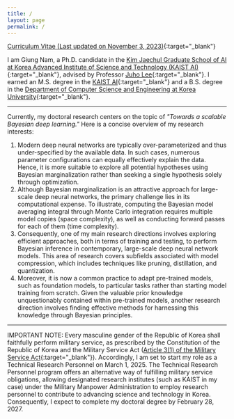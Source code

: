 ```yaml
---
title: /
layout: page
permalink: /
---
```


[Curriculum Vitae (Last updated on November 3, 2023)](./CV.pdf){:target="_blank"}

I am Giung Nam, a Ph.D. candidate in the [Kim Jaechul Graduate School of AI at Korea Advanced Institute of Science and Technology (KAIST AI)](http://gsai.kaist.ac.kr){:target="_blank"}, advised by Professor [Juho Lee](http://juho-lee.github.io){:target="_blank"}. I earned an M.S. degree in the [KAIST AI](http://gsai.kaist.ac.kr){:target="_blank"} and a B.S. degree in the [Department of Computer Science and Engineering at Korea University](http://cs.korea.ac.kr){:target="_blank"}.

---

Currently, my doctoral research centers on the topic of _\"Towards a scalable Bayesian deep learning.\"_ Here is a concise overview of my research interests:
1. Modern deep neural networks are typically over-parameterized and thus under-specified by the available data. In such cases, numerous parameter configurations can equally effectively explain the data. Hence, it is more suitable to explore all potential hypotheses using Bayesian marginalization rather than seeking a single hypothesis solely through optimization.
2. Although Bayesian marginalization is an attractive approach for large-scale deep neural networks, the primary challenge lies in its computational expense. To illustrate, computing the Bayesian model averaging integral through Monte Carlo integration requires multiple model copies (space complexity), as well as conducting forward passes for each of them (time complexity).
3. Consequently, one of my main research directions involves exploring efficient approaches, both in terms of training and testing, to perform Bayesian inference in contemporary, large-scale deep neural network models. This area of research covers subfields associated with model compression, which includes techniques like pruning, distillation, and quantization.
4. Moreover, it is now a common practice to adapt pre-trained models, such as foundation models, to particular tasks rather than starting model training from scratch. Given the valuable prior knowledge unquestionably contained within pre-trained models, another research direction involves finding effective methods for harnessing this knowledge through Bayesian principles.

---

IMPORTANT NOTE: Every masculine gender of the Republic of Korea shall faithfully perform military service, as prescribed by the Constitution of the Republic of Korea and the Military Service Act ([Article 3(1) of the Military Service Act](https://elaw.klri.re.kr/eng_service/lawView.do?lang=ENG&hseq=25744){:target="_blank"}). Accordingly, I am set to start my role as a Technical Research Personnel on March 1, 2025. The Technical Research Personnel program offers an alternative way of fulfilling military service obligations, allowing designated research institutes (such as KAIST in my case) under the Military Manpower Administration to employ research personnel to contribute to advancing science and technology in Korea. Consequently, I expect to complete my doctoral degree by February 28, 2027.
